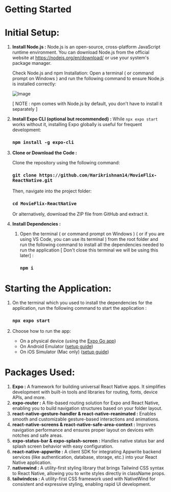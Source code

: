 # Getting Started
# Initial Setup:

1. **Install Node.js :** Node.js is an open-source, cross-platform JavaScript runtime environment. You can download Node.js from the official website at https://nodejs.org/en/download/ or use your system's package manager.

   Check Node.js and npm Installation:
   Open a terminal ( or command prompt on Windows ) and run the following command to ensure Node.js is installed correctly:

   ![Image](https://github.com/user-attachments/assets/5b6a1362-a3a7-4997-a2ef-9d83be414541)

   [ NOTE : npm comes with Node.js by default, you don't have to install it separately ]

2. **Install Expo CLI (optional but recommended) :** While `npx expo start` works without it, installing Expo globally is useful for frequent development:
   ### `npm install -g expo-cli`

4. **Clone or Download the Code :**

   Clone the repository using the following command:
   ### `git clone https://github.com/Harikrishnan14/MovieFlix-ReactNative.git`

   Then, navigate into the project folder:
   ### `cd MovieFlix-ReactNative`

   Or alternatively, download the ZIP file from GitHub and extract it.

5. **Install Dependencies :**
   1. Open the terminal ( or command prompt on Windows ) ( or if you are using VS Code, you can use its terminal ) from the root folder and run the following command to install all the dependencies needed to run the application [ Don't close this terminal we will be using this later] :
      ### `npm i`
      
# Starting the Application:

1. On the terminal which you used to install the dependencies for the application, run the following command to start the application :
   ### `npx expo start`
   
2. Choose how to run the app:
      - On a physical device (using the [Expo Go app](https://expo.dev/go))
      - On Android Emulator ([setup guide](https://docs.expo.dev/workflow/android-studio-emulator/))
      - On iOS Simulator (Mac only) ([setup guide](https://docs.expo.dev/workflow/ios-simulator/))

# Packages Used:

1. **Expo :** A framework for building universal React Native apps. It simplifies development with built-in tools and libraries for routing, fonts, device APIs, and more.
2. **expo-router :** A file-based routing solution for Expo and React Native, enabling you to build navigation structures based on your folder layout.
3. **react-native-gesture-handler & react-native-reanimated :** Enables smooth and customizable gesture-based interactions and animations.
4. **react-native-screens & react-native-safe-area-context :** Improves navigation performance and ensures proper layout on devices with notches and safe areas.
5. **expo-status-bar & expo-splash-screen :** Handles native status bar and splash screen behavior with easy configuration.
6. **react-native-appwrite :** A client SDK for integrating Appwrite backend services (like authentication, database, storage, etc.) into your React Native application.
7. **nativewind :** A utility-first styling library that brings Tailwind CSS syntax to React Native, allowing you to write styles directly in className props.
8. **tailwindcss :** A utility-first CSS framework used with NativeWind for consistent and expressive styling, enabling rapid UI development.
